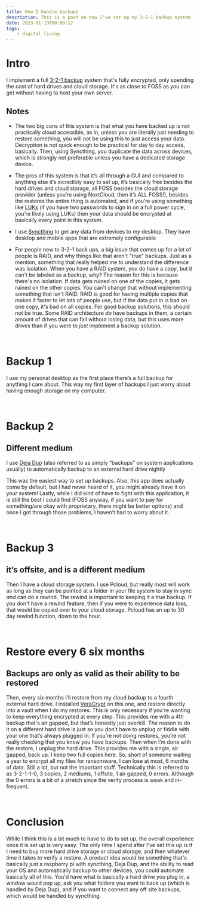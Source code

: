```yaml
---
title: How I handle backups
description: This is a post on how I've set up my 3-2-1 backup system.
date: 2023-01-19T00:00:12
tags:
    - digital living
---
```


# Intro

I implement a full [3-2-1 backup](https://www.veeam.com/blog/321-backup-rule.html) system that's fully encrypted, only spending the cost of hard drives and cloud storage. It's as close to FOSS as you can get without having to host your own server.

## Notes

* The two big cons of this system is that what you have backed up is not practically cloud accessible, as in, unless you are literally just needing to restore something, you will not be using this to just access your data. Decryption is not quick enough to be practical for day to day access, basically. Then, using Syncthing, you duplicate the data across devices, which is strongly not preferable unless you have a dedicated storage device.

* The pros of this system is that it’s all through a GUI and compared to anything else it’s incredibly easy to set up, it’s basically free besides the hard drives and cloud storage, all FOSS besides the cloud storage provider (unless you’re using NextCloud, then it’s ALL FOSS!), besides the restores the entire thing is automated, and if you’re using something like [LUKs](https://itsfoss.com/luks/) (if you have two passwords to sign in on a full power cycle, you’re likely using LUKs) then your data should be encrypted at basically every point in this system.

* I use [Syncthing](https://syncthing.net/) to get any data from devices to my desktop. They have desktop and mobile apps that are extremely configurable

* For people new to 3-2-1 back ups, a big issue that comes up for a lot of people is RAID, and why things like that aren't "true" backups. Just as a mention, something that really helped me to understand the difference was isolation. When you have a RAID system, you do have a *copy*, but it can't be labeled as a backup, why? The reason for this is because there's no isolation. If data gets ruined on one of the copies, it gets ruined on the other copies. You can't change that without implementing something that isn't RAID. RAID is good for having multiple copies that makes it faster to let lots of people use, but if the data put in is bad on one copy, it's bad on all copies. For good backup solutions, this should not be true. Some RAID architecture *do* have backups in them, a certain amount of drives that can fail without losing data, but this uses more drives than if you were to *just* implement a backup solution.

</br>

# Backup 1

I use my personal desktop as the first place there’s a full backup for anything I care about. This way my first layer of backups I just worry about having enough storage on my computer.

</br>

# Backup 2

## Different medium

I use [Deja Dup](https://apps.gnome.org/app/org.gnome.DejaDup/) (also referred to as simply “backups” on system applications usually) to automatically backup to an external hard drive nightly

This was the easiest way to set up backups. Also, this app does actually come by default, but I had never heard of it, you might already have it on your system! Lastly, while I did kind of have to fight with this application, it is still the best I could find (FOSS anyway, if you want to pay for something/are okay with proprietary, there might be better options) and once I got through those problems, I haven’t had to worry about it.

</br>

# Backup 3

## it’s offsite, and is a different medium

Then I have a cloud storage system. I use Pcloud, but really most will work as long as they can be pointed at a folder in your file system to stay in sync *and* can do a rewind. The rewind is important to keeping it a true backup. If you don't have a rewind feature, then if you were to experience data loss, that would be copied over to your cloud storage. Pcloud has an up to 30 day rewind function, down to the hour.

</br>

# Restore every 6 six months

## Backups are only as valid as their ability to be restored

Then, every six months I’ll restore from my cloud backup to a fourth external hard drive. I installed [VeraCrypt](https://www.veracrypt.fr/code/VeraCrypt/) on this one, and restore directly into a vault when I do my restores. This is only necessary if you're wanting to keep everything encrypted at every step. This provides me with a 4th backup that's air gapped, but that’s honestly just overkill. The reason to do it on a different hard drive is just so you don’t have to unplug or fiddle with your one that’s always plugged in. If you’re not doing restores, you’re not really checking that you know you have backups. Then when I’m done with the restore, I unplug the hard drive. This provides me with a single, air gapped, back up. I keep two full copies here. So, short of someone waiting a year to encrypt all my files for ransomware, I can lose at most, 6 months of data. Still a lot, but not the important stuff. Technically this is referred to as 3-2-1-1-0, 3 copies, 2 mediums, 1 offsite, 1 air gapped, 0 errors. Although the 0 errors is a bit of a stretch since the verify process is weak and in-frequent.

</br>

# Conclusion

While I think this is a bit much to have to do to set up, the overall experience once it is set up is very easy. The only time I spend after I've set this up is if I need to buy more hard drive storage or cloud storage, and then whatever time it takes to verify a restore.   A product idea would be something that's basically just a raspberry pi with syncthing, Deja Dup, and the ability to read your OS and automatically backup to other devices, you could automate basically all of this. You'd have what is basically a hard drive you plug in, a window would pop up, ask you what folders you want to back up (which is handled by Deja Dup), and if you want to connect any off site backups, which would be handled by syncthing.